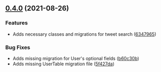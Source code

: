 ## [0.4.0](https://github.com/jnnrz/Birdie.Core/compare/0.3.0...0.4.0) (2021-08-26)


### Features

* Adds necessary classes and migrations for tweet search ([6347965](https://github.com/jnnrz/Birdie.Core/commit/6347965098f8634da5a47e52a9dcb35c83b883fd))


### Bug Fixes

* Adds missing migration for User's optional fields ([b60c30b](https://github.com/jnnrz/Birdie.Core/commit/b60c30b64b3d8006fefbecaeae4aeba32e72d8dd))
* Adds missing UserTable migration file ([5f427da](https://github.com/jnnrz/Birdie.Core/commit/5f427dae0fc2075d6b231ff188f2fd512d2387ab))
